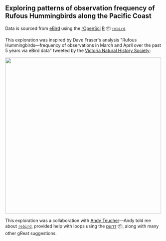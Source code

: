 
Exploring patterns of observation frequency of Rufous Hummingbirds along the Pacific Coast
------------------------------------------------------------------------------------------

Data is sourced from [eBird](https://ebird.org/science/download-ebird-data-products) using the [rOpenSci](https://ropensci.org/) [R](https://www.r-project.org/) 📦 [`rebird`](https://cran.r-project.org/web/packages/rebird/index.html).

This exploration was inspired by Dave Fraser's analysis "Rufous Hummingbirds—frequency of observations in March and April over the past 5 years via eBird data" tweeted by the [Victoria Natural History Society](https://twitter.com/VictoriaNHS):

<img src = "images/vnhs_ruhu_tweet.png" width = "500"></img>

This exploration was a collaboration with [Andy Teucher](https://github.com/ateucher)—Andy told me about [`rebird`](https://cran.r-project.org/web/packages/rebird/index.html), provided help with loops using the [purrr](https://cran.r-project.org/web/packages/purrr/index.html) 📦, along with many other gReat suggestions.
